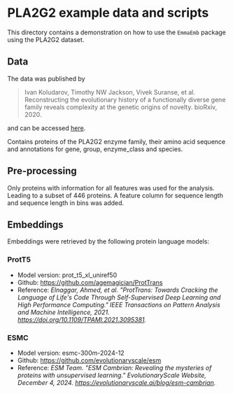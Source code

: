 # PLA2G2 example data and scripts

This directory contains a demonstration on how to use the `EmmaEmb` package using the PLA2G2 dataset.

## Data

The data was published by

> Ivan Koludarov, Timothy NW Jackson, Vivek Suranse, et
al. Reconstructing the evolutionary history of a functionally
diverse gene family reveals complexity at the genetic origins
of novelty. bioRxiv, 2020.

and can be accessed [here](https://github.com/tsenoner/protspace).

Contains proteins of the PLA2G2 enzyme family, their amino acid sequence and annotations for gene, group, enzyme_class  and species.

## Pre-processing

Only proteins with information for all features was used for the analysis. Leading to a subset of 446 proteins. A feature column for sequence length and sequence length in bins was added.

## Embeddings

Embeddings were retrieved by the following protein language models:

### ProtT5
- Model version: prot_t5_xl_uniref50 
- Github: https://github.com/agemagician/ProtTrans
- Reference: *Elnaggar, Ahmed, et al. "ProtTrans: Towards Cracking the Language of Life's Code Through Self-Supervised Deep Learning and High Performance Computing." IEEE Transactions on Pattern Analysis and Machine Intelligence, 2021. https://doi.org/10.1109/TPAMI.2021.3095381.*

### ESMC
- Model version: esmc-300m-2024-12
- Github: https://github.com/evolutionaryscale/esm
- Reference: *ESM Team. "ESM Cambrian: Revealing the mysteries of proteins with unsupervised learning." EvolutionaryScale Website, December 4, 2024. https://evolutionaryscale.ai/blog/esm-cambrian.*

